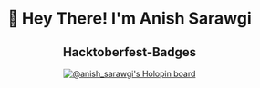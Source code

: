  <div align="center">
  <h1>
   👋 Hey There! I'm Anish Sarawgi
  </h1>
</div>

<div align="center">
 <h2>Hacktoberfest-Badges</h2>

 [![@anish_sarawgi's Holopin board](https://holopin.me/anish_sarawgi)](https://holopin.io/@anish_sarawgi)
</div>
